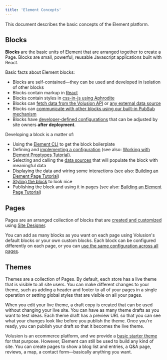 ```yaml
---
title: 'Element Concepts'
---
```


This document describes the basic concepts of the Element platform.

## Blocks

**Blocks** are the basic units of Element that are arranged together to create a Page. Blocks are small, powerful, reusable Javascript applications built with React.

Basic facts about Element blocks:

- Blocks are self-contained—they can be used and developed in isolation of other blocks
- Blocks contain markup in [React](https://reactjs.org/)
- Blocks contain styles in [css-in-js using Aphrodite](/how-to/style-a-block-with-aphrodite)
- Blocks can [fetch data from the Volusion API](/how-to/data-volusion-api) or [any external data source](/how-to/data-third-party-services)
- Blocks can [communicate with other blocks using our built-in PubSub mechanism](/how-to/communicate-between-blocks)
- Blocks have [developer-defined configurations](/how-to/proptypes) that can be adjusted by site owners **after deployment**.

Developing a block is a matter of:

- Using the [Element CLI](/references/element-cli) to get the block boilerplate
- Defining and [implementing a configuration](/how-to/proptypes) (see also: [Working with Element Proptypes Tutorial](/tutorials/proptypes)).
- Selecting and calling the [data sources](/how-to/fetch-data-fast) that will populate the block with meaningful data
- Displaying the data and wiring some interactions (see also: [Building an Element Page Tutorial](/tutorials/building-an-element-page))
- [Styling the block](/how-to/style-a-block-with-aphrodite) to look nice
- Publishing the block and using it in pages (see also: [Building an Element Page Tutorial](/tutorials/building-an-element-page))

## Pages

Pages are an arranged collection of blocks that are [created and customized](/how-to/add-page-to-theme) using [Site Designer](https://admin.volusion.com/designer).

You can add as many blocks as you want on each page using Volusion's default blocks or your own custom blocks. Each block can be configured differently on each page, or you can [use the same configuration across all pages](/how-to/reuse-a-block-across-pages).

## Themes

Themes are a collection of Pages. By default, each store has a live theme that is visible to all site users. You can make different changes to your theme, such as adding a header and footer to all of your pages in a single operation or setting global styles that are visible on all your pages.

When you edit your live theme, a draft copy is created that can be used without changing your live site. You can have as many theme drafts as you want to test ideas. Each theme draft has a preview URL so that you can see what your changes look like before you publish the theme. Once you're ready, you can publish your draft so that it becomes the live theme.

Volusion is an ecommerce platform, and we provide a [basic starter theme](/explanations/e-commerce-pages) for that purpose. However, Element can still be used to build any kind of site. You can create pages to show a blog list and entries, a Q&A page, reviews, a map, a contact form—basically anything you want.